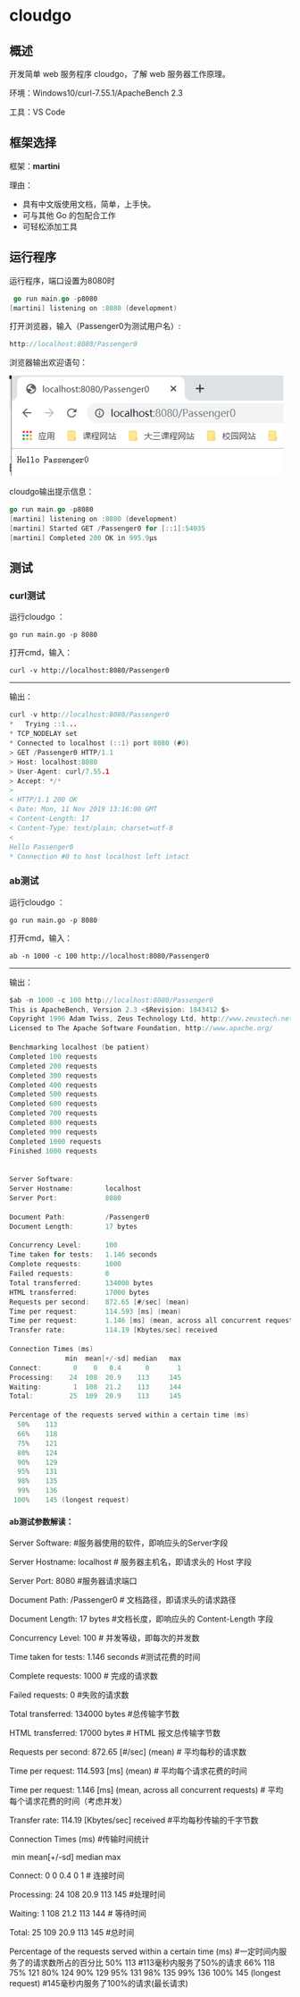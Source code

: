 # cloudgo
## 概述

开发简单 web 服务程序 cloudgo，了解 web 服务器工作原理。

环境：Windows10/curl-7.55.1/ApacheBench 2.3

工具：VS Code



## 框架选择

框架：**martini**

理由：

* 具有中文版使用文档，简单，上手快。
* 可与其他 Go 的包配合工作
* 可轻松添加工具



## 运行程序

运行程序，端口设置为8080时

```go
 go run main.go -p8080
[martini] listening on :8080 (development)
```

打开浏览器，输入（Passenger0为测试用户名）:

```go
http://localhost:8080/Passenger0
```

浏览器输出欢迎语句：

![1](assets/1.png)

cloudgo输出提示信息：

```go
go run main.go -p8080
[martini] listening on :8080 (development)
[martini] Started GET /Passenger0 for [::1]:54035
[martini] Completed 200 OK in 995.9µs
```



## 测试

### curl测试

运行cloudgo ：
```
go run main.go -p 8080
```

打开cmd，输入：
```
curl -v http://localhost:8080/Passenger0
```

-----------

输出：

```go
curl -v http://localhost:8080/Passenger0
*   Trying ::1...
* TCP_NODELAY set
* Connected to localhost (::1) port 8080 (#0)
> GET /Passenger0 HTTP/1.1
> Host: localhost:8080
> User-Agent: curl/7.55.1
> Accept: */*
>
< HTTP/1.1 200 OK
< Date: Mon, 11 Nov 2019 13:16:00 GMT
< Content-Length: 17
< Content-Type: text/plain; charset=utf-8
<
Hello Passenger0
* Connection #0 to host localhost left intact
```



### ab测试

运行cloudgo ：

```
go run main.go -p 8080
```

打开cmd，输入：

```
ab -n 1000 -c 100 http://localhost:8080/Passenger0
```

------

输出：

```go
$ab -n 1000 -c 100 http://localhost:8080/Passenger0
This is ApacheBench, Version 2.3 <$Revision: 1843412 $> 
Copyright 1996 Adam Twiss, Zeus Technology Ltd, http://www.zeustech.net/ 
Licensed to The Apache Software Foundation, http://www.apache.org/

Benchmarking localhost (be patient)
Completed 100 requests 
Completed 200 requests 
Completed 300 requests 
Completed 400 requests 
Completed 500 requests 
Completed 600 requests 
Completed 700 requests 
Completed 800 requests 
Completed 900 requests 
Completed 1000 requests 
Finished 1000 requests


Server Software:
Server Hostname:        localhost
Server Port:            8080

Document Path:          /Passenger0
Document Length:        17 bytes

Concurrency Level:      100
Time taken for tests:   1.146 seconds
Complete requests:      1000
Failed requests:        0
Total transferred:      134000 bytes
HTML transferred:       17000 bytes
Requests per second:    872.65 [#/sec] (mean)
Time per request:       114.593 [ms] (mean)
Time per request:       1.146 [ms] (mean, across all concurrent requests)
Transfer rate:          114.19 [Kbytes/sec] received

Connection Times (ms)
              min  mean[+/-sd] median   max
Connect:        0    0   0.4      0       1
Processing:    24  108  20.9    113     145
Waiting:        1  108  21.2    113     144
Total:         25  109  20.9    113     145

Percentage of the requests served within a certain time (ms)
  50%    113
  66%    118
  75%    121
  80%    124
  90%    129
  95%    131
  98%    135
  99%    136
 100%    145 (longest request)

```

#### ab测试参数解读：

Server Software:                                                          #服务器使用的软件，即响应头的Server字段

Server Hostname:        localhost                                 # 服务器主机名，即请求头的 Host 字段

Server Port:            8080                                             #服务器请求端口

Document Path:          /Passenger0                             # 文档路径，即请求头的请求路径

Document Length:        17 bytes                                  #文档长度，即响应头的 Content-Length 字段

Concurrency Level:      100                                           # 并发等级，即每次的并发数

Time taken for tests:   1.146 seconds                           #测试花费的时间

Complete requests:      1000                                        # 完成的请求数

Failed requests:        0                                                    #失败的请求数

Total transferred:      134000 bytes                                 #总传输字节数

HTML transferred:       17000 bytes                                # HTML 报文总传输字节数

Requests per second:    872.65 [#/sec] (mean)             # 平均每秒的请求数

Time per request:       114.593 [ms] (mean)                # 平均每个请求花费的时间

Time per request:       1.146 [ms] (mean, across all concurrent requests)         # 平均每个请求花费的时间（考虑并发）

Transfer rate:          114.19 [Kbytes/sec] received       #平均每秒传输的千字节数

Connection Times (ms)                                            #传输时间统计

​              min  mean[+/-sd] median   max

Connect:        0    0   0.4      0       1                     # 连接时间

Processing:    24  108  20.9    113     145            #处理时间

Waiting:        1  108  21.2    113     144           # 等待时间

Total:         25  109  20.9    113     145            #总时间



Percentage of the requests served within a certain time (ms)            #一定时间内服务了的请求数所占的百分比
  50%    113                        #113毫秒内服务了50%的请求
  66%    118
  75%    121
  80%    124
  90%    129
  95%    131
  98%    135
  99%    136
 100%    145 (longest request)          #145毫秒内服务了100%的请求(最长请求)
